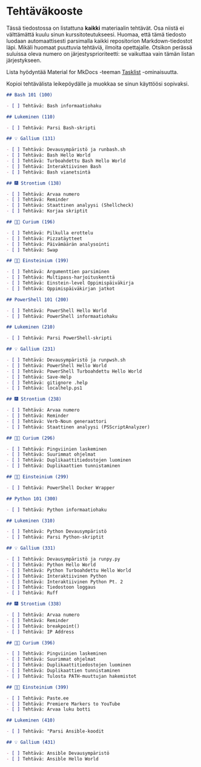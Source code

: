 
# Tehtäväkooste

Tässä tiedostossa on listattuna **kaikki** materiaalin tehtävät. Osa niistä ei välttämättä 
kuulu sinun kurssitoteutukseesi. Huomaa, että tämä tiedosto luodaan automaattisesti parsimalla 
kaikki repositorion Markdown-tiedostot läpi. Mikäli huomaat puuttuvia tehtäviä, ilmoita opettajalle.
Otsikon perässä suluissa oleva numero on järjestysprioriteetti: se vaikuttaa vain tämän listan järjestykseen.

Lista hyödyntää Material for MkDocs -teeman [Tasklist](https://squidfunk.github.io/mkdocs-material/reference/lists/#using-task-lists) -ominaisuutta.

Kopioi tehtävälista leikepöydälle ja muokkaa se sinun käyttöösi sopivaksi.


```markdown
## Bash 101 (100)

- [ ] Tehtävä: Bash informaatiohaku

## Lukeminen (110)

- [ ] Tehtävä: Parsi Bash-skripti

## 💡 Gallium (131)

- [ ] Tehtävä: Devausympäristö ja runbash.sh
- [ ] Tehtävä: Bash Hello World
- [ ] Tehtävä: Turboahdettu Bash Hello World
- [ ] Tehtävä: Interaktiivinen Bash
- [ ] Tehtävä: Bash vianetsintä

## 🎆 Strontium (138)

- [ ] Tehtävä: Arvaa numero
- [ ] Tehtävä: Reminder
- [ ] Tehtävä: Staattinen analyysi (Shellcheck)
- [ ] Tehtävä: Korjaa skriptit

## 👩‍🔬 Curium (196)

- [ ] Tehtävä: Pilkulla erottelu
- [ ] Tehtävä: Pizzatäytteet
- [ ] Tehtävä: Päivämäärän analysointi
- [ ] Tehtävä: Swap

## 👨‍🔬 Einsteinium (199)

- [ ] Tehtävä: Argumenttien parsiminen
- [ ] Tehtävä: Multipass-harjoituskenttä
- [ ] Tehtävä: Einstein-level Oppimispäiväkirja
- [ ] Tehtävä: Oppimispäiväkirjan jatkot

## PowerShell 101 (200)

- [ ] Tehtävä: PowerShell Hello World
- [ ] Tehtävä: PowerShell informaatiohaku

## Lukeminen (210)

- [ ] Tehtävä: Parsi PowerShell-skripti

## 💡 Gallium (231)

- [ ] Tehtävä: Devausympäristö ja runpwsh.sh
- [ ] Tehtävä: PowerShell Hello World
- [ ] Tehtävä: PowerShell Turboahdettu Hello World
- [ ] Tehtävä: Save-Help
- [ ] Tehtävä: gitignore .help
- [ ] Tehtävä: localhelp.ps1

## 🎆 Strontium (238)

- [ ] Tehtävä: Arvaa numero
- [ ] Tehtävä: Reminder
- [ ] Tehtävä: Verb-Noun generaattori
- [ ] Tehtävä: Staattinen analyysi (PSScriptAnalyzer)

## 👩‍🔬 Curium (296)

- [ ] Tehtävä: Pingviinien laskeminen
- [ ] Tehtävä: Suurimmat ohjelmat
- [ ] Tehtävä: Duplikaattitiedostojen luominen
- [ ] Tehtävä: Duplikaattien tunnistaminen

## 👨‍🔬 Einsteinium (299)

- [ ] Tehtävä: PowerShell Docker Wrapper

## Python 101 (300)

- [ ] Tehtävä: Python informaatiohaku

## Lukeminen (310)

- [ ] Tehtävä: Python Devausympäristö
- [ ] Tehtävä: Parsi Python-skriptit

## 💡 Gallium (331)

- [ ] Tehtävä: Devausympäristö ja runpy.py
- [ ] Tehtävä: Python Hello World
- [ ] Tehtävä: Python Turboahdettu Hello World
- [ ] Tehtävä: Interaktiivinen Python
- [ ] Tehtävä: Interaktiivinen Python Pt. 2
- [ ] Tehtävä: Tiedostoon loggaus
- [ ] Tehtävä: Ruff

## 🎆 Strontium (338)

- [ ] Tehtävä: Arvaa numero
- [ ] Tehtävä: Reminder
- [ ] Tehtävä: breakpoint()
- [ ] Tehtävä: IP Address

## 👩‍🔬 Curium (396)

- [ ] Tehtävä: Pingviinien laskeminen
- [ ] Tehtävä: Suurimmat ohjelmat
- [ ] Tehtävä: Duplikaattitiedostojen luominen
- [ ] Tehtävä: Duplikaattien tunnistaminen
- [ ] Tehtävä: Tulosta PATH-muuttujan hakemistot

## 👨‍🔬 Einsteinium (399)

- [ ] Tehtävä: Paste.ee
- [ ] Tehtävä: Premiere Markers to YouTube
- [ ] Tehtävä: Arvaa luku botti

## Lukeminen (410)

- [ ] Tehtävä: "Parsi Ansible-koodit

## 💡 Gallium (431)

- [ ] Tehtävä: Ansible Devausympäristö
- [ ] Tehtävä: Ansible Hello World


```